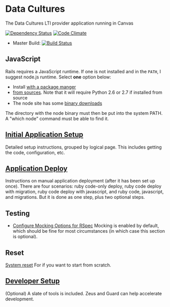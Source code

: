 # Data Cultures

The Data Cultures LTI provider application running in Canvas

[![Dependency Status](https://gemnasium.com/ets-berkeley-edu/datacultures.svg)](https://gemnasium.com/ets-berkeley-edu/datacultures) [![Code Climate](https://codeclimate.com/github/ets-berkeley-edu/datacultures/badges/gpa.svg)](https://codeclimate.com/github/ets-berkeley-edu/datacultures)
* Master Build: [![Build Status](https://api.travis-ci.org/ets-berkeley-edu/datacultures.svg?branch=master)](https://travis-ci.org/ets-berkeley-edu/datacultures)

## JavaScript

Rails requires a JavaScript runtime. If one is not installed and in the `PATH`, I suggest node.js runtime. Select **one** option below:
  * Install [with a package manger](https://github.com/joyent/node/wiki/installing-node.js-via-package-manager)
  * [from sources](https://github.com/joyent/node/wiki/Installation). Note that it will require Python 2.6 or 2.7 if installed from source
  * The node site has some [binary downloads](http://nodejs.org/download/)

The directory with the node binary must then be put into the system PATH. A "which node" command must be able to find it.

## [Initial Application Setup](docs/application_setup.md)

Detailed setup instructions, grouped by logical page. This includes getting the code, configuration, etc.

## [Application Deploy](docs/application_deploy.md)

Instructions on manual application deployment (after it has been set up once). There are four scenarios: ruby code-only deploy, ruby code deploy with migration, ruby code deploy with javascript, and ruby code, javascript, and migrations. But it is done as one step, plus two optional steps.

## Testing

* [Configure Mocking Options for RSpec](docs/mock_options_configure.md) Mocking is enabled by default, which should be fine for most circumstances (in which case this section is optional).

## Reset

[System reset](docs/system_reset.md) For if you want to start from scratch.

## [Developer Setup](docs/developer_setup_optional.md)

(Optional) A slate of tools is included. Zeus and Guard can help accelerate development.
